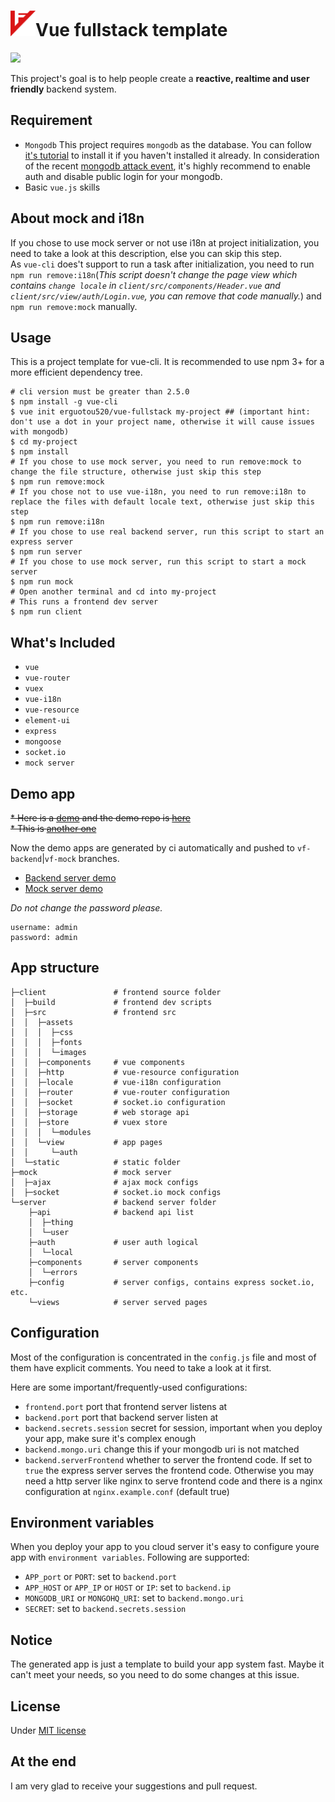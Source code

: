 # <img src="./assets/images/logo.png" width="40" align="bottom"/>Vue fullstack template
![](https://travis-ci.org/erguotou520/vue-fullstack.svg?branch=master)

This project's goal is to help people create a **reactive, realtime and user friendly** backend system.

## Requirement
- `Mongodb` This project requires `mongodb` as the database. You can follow [it's tutorial](https://docs.mongodb.com/manual/administration/install-community/) to install it if you haven't installed it already. In consideration of the recent [mongodb attack event](https://www.bleepingcomputer.com/news/security/mongodb-apocalypse-is-here-as-ransom-attacks-hit-10-000-servers/), it's highly recommend to enable auth and disable public login for your mongodb.
- Basic `vue.js` skills

## About mock and i18n
If you chose to use mock server or not use i18n at project initialization, you need to take a look at this description, else you can skip this step.  
As `vue-cli` does't support to run a task after initialization, you need to run `npm run remove:i18n`(*This script doesn't change the page view which contains `change locale` in `client/src/components/Header.vue` and `client/src/view/auth/Login.vue`, you can remove that code manually.*) and `npm run remove:mock` manually.

## Usage
This is a project template for vue-cli. It is recommended to use npm 3+ for a more efficient dependency tree.
```shell
# cli version must be greater than 2.5.0
$ npm install -g vue-cli
$ vue init erguotou520/vue-fullstack my-project ## (important hint: don't use a dot in your project name, otherwise it will cause issues with mongodb)
$ cd my-project
$ npm install
# If you chose to use mock server, you need to run remove:mock to change the file structure, otherwise just skip this step
$ npm run remove:mock
# If you chose not to use vue-i18n, you need to run remove:i18n to replace the files with default locale text, otherwise just skip this step
$ npm run remove:i18n
# If you chose to use real backend server, run this script to start an express server
$ npm run server
# If you chose to use mock server, run this script to start a mock server
$ npm run mock
# Open another terminal and cd into my-project
# This runs a frontend dev server
$ npm run client
```

## What's Included
- `vue`
- `vue-router`
- `vuex`
- `vue-i18n`
- `vue-resource`
- `element-ui`
- `express`
- `mongoose`
- `socket.io`
- `mock server`

## Demo app
~~* Here is a [demo](https://vue-fullstack-demo.herokuapp.com) and the demo repo is [here](https://github.com/erguotou520/vue-fullstack-demo)~~  
~~* This is [another one](http://meals.erguotou.me)~~

Now the demo apps are generated by ci automatically and pushed to `vf-backend`|`vf-mock` branches.
- [Backend server demo](https://vf-backend.herokuapp.com)
- [Mock server demo](https://vf-mock.herokuapp.com/)

*Do not change the password please.*
```
username: admin
password: admin
```

## App structure
```
├─client               # frontend source folder
│  ├─build             # frontend dev scripts
│  ├─src               # frontend src
│  │  ├─assets
│  │  │  ├─css
│  │  │  ├─fonts
│  │  │  └─images
│  │  ├─components     # vue components
│  │  ├─http           # vue-resource configuration
│  │  ├─locale         # vue-i18n configuration
│  │  ├─router         # vue-router configuration
│  │  ├─socket         # socket.io configuration
│  │  ├─storage        # web storage api
│  │  ├─store          # vuex store
│  │  │  └─modules
│  │  └─view           # app pages
│  │     └─auth
│  └─static            # static folder
├─mock                 # mock server
│  ├─ajax              # ajax mock configs
│  ├─socket            # socket.io mock configs
└─server               # backend server folder
    ├─api              # backend api list
    │  ├─thing
    │  └─user
    ├─auth             # user auth logical
    │  └─local
    ├─components       # server components
    │  └─errors
    ├─config           # server configs, contains express socket.io, etc.
    └─views            # server served pages
```

## Configuration
Most of the configuration is concentrated in the `config.js` file and most of them have explicit comments. You need to take a look at it first.

Here are some important/frequently-used configurations:
- `frontend.port` port that frontend server listens at
- `backend.port` port that backend server listen at
- `backend.secrets.session` secret for session, important when you deploy your app, make sure it's complex enough
- `backend.mongo.uri` change this if your mongodb uri is not matched
- `backend.serverFrontend` whether to server the frontend code. If set to `true` the express server serves the frontend code. Otherwise you may need a http server like nginx to serve frontend code and there is a nginx configuration at `nginx.example.conf` (default true)

## Environment variables
When you deploy your app to you cloud server it's easy to configure youre app with `environment variables`. Following are supported:  
- `APP_port` or `PORT`: set to `backend.port`
- `APP_HOST` or `APP_IP` or `HOST` or `IP`: set to `backend.ip`
- `MONGODB_URI` or `MONGOHQ_URI`: set to `backend.mongo.uri`
- `SECRET`: set to `backend.secrets.session`

## Notice
The generated app is just a template to build your app system fast. Maybe it can't meet your needs, so you need to do some changes at this issue.

## License
Under [MIT license](./LICENSE)

## At the end
I am very glad to receive your suggestions and pull request.
